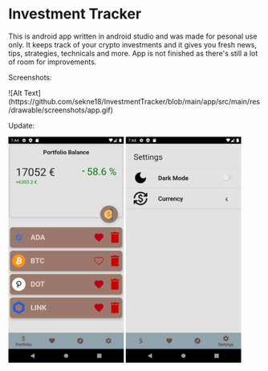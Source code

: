 # Investment Tracker

This is android app written in android studio and was made for pesonal use only. It keeps track of your crypto investments and it gives you fresh news, tips, strategies, technicals and more. 
App is not finished as there's still a lot of room for improvements.

Screenshots: 
<p float="left" width="230" height="450">
![Alt Text](https://github.com/sekne18/InvestmentTracker/blob/main/app/src/main/res/drawable/screenshots/app.gif) 
</p>

Update: 
<p>
  <img src="https://github.com/sekne18/InvestmentTracker/blob/main/app/src/main/res/drawable/screenshots/scr8.png" width="230" height="450" />
  <img src="https://github.com/sekne18/InvestmentTracker/blob/main/app/src/main/res/drawable/screenshots/scr9.png" width="230" height="450" />
</p> 
